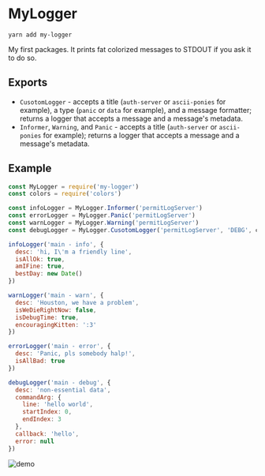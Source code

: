 # MyLogger

```
yarn add my-logger
```

My first packages. It prints fat colorized messages to STDOUT if you ask it to do so.

## Exports
 * `CusotomLogger` - accepts a title (`auth-server` or `ascii-ponies` for example), a type (`panic` or `data` for example), and a message formatter; returns a logger that accepts a message and a message's metadata.
 * `Informer`, `Warning`, and `Panic` - accepts a title (`auth-server` or `ascii-ponies` for example); returns a logger that accepts a message and a message's metadata.

## Example

```js
const MyLogger = require('my-logger')
const colors = require('colors')

const infoLogger = MyLogger.Informer('permitLogServer')
const errorLogger = MyLogger.Panic('permitLogServer')
const warnLogger = MyLogger.Warning('permitLogServer')
const debugLogger = MyLogger.CusotomLogger('permitLogServer', 'DEBG', colors.cyan)

infoLogger('main - info', {
  desc: 'hi, I\'m a friendly line',
  isAllOk: true,
  amIFine: true,
  bestDay: new Date()
})

warnLogger('main - warn', {
  desc: 'Houston, we have a problem',
  isWeDieRightNow: false,
  isDebugTime: true,
  encouragingKitten: ':3'
})

errorLogger('main - error', {
  desc: 'Panic, pls somebody halp!',
  isAllBad: true
})

debugLogger('main - debug', {
  desc: 'non-essential data',
  commandArg: {
    line: 'hello world',
    startIndex: 0,
    endIndex: 3
  },
  callback: 'hello',
  error: null
})

```

![demo](https://raw.githubusercontent.com/nskazki/node-MyLogger/master/misc/demo.png)
